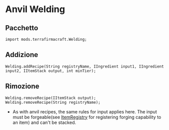 # Anvil Welding

## Pacchetto
```zenscript
import mods.terrafirmacraft.Welding;
```

## Addizione

```zenscript
Welding.addRecipe(String registryName, IIngredient input1, IIngredient input2, IItemStack output, int minTier);
```

## Rimozione

```zenscript
Welding.removeRecipe(IItemStack output);
Welding.removeRecipe(String registryName);
```
- As with anvil recipes, the same rules for input applies here. The input must be forgeable(see [ItemRegistry](/Mods/Terrafirmacraft/ItemRegistry) for registering forging capability to an item) and can't be stacked.